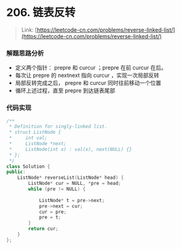 # 206. 链表反转

> Link: [https://leetcode-cn.com/problems/reverse-linked-list/](https://leetcode-cn.com/problems/reverse-linked-list/)

### 解题思路分析

- 定义两个指针： prepre 和 curcur ；prepre 在前 curcur 在后。
- 每次让 prepre 的 nextnext 指向 curcur ，实现一次局部反转
- 局部反转完成之后， prepre 和 curcur 同时往前移动一个位置
- 循环上述过程，直至 prepre 到达链表尾部

### 代码实现


~~~C++
/**
 * Definition for singly-linked list.
 * struct ListNode {
 *     int val;
 *     ListNode *next;
 *     ListNode(int x) : val(x), next(NULL) {}
 * };
 */
class Solution {
public:
    ListNode* reverseList(ListNode* head) {
        ListNode* cur = NULL, *pre = head;
        while (pre != NULL) {
            
            ListNode* t = pre->next;
            pre->next = cur;
            cur = pre;
            pre = t;
        }
        return cur;
    }
};
~~~
